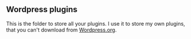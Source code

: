 ## Wordpress plugins

This is the folder to store all your plugins. I use it to store my own plugins, that you can't download from [Wordpress.org](https://wordpress.org).